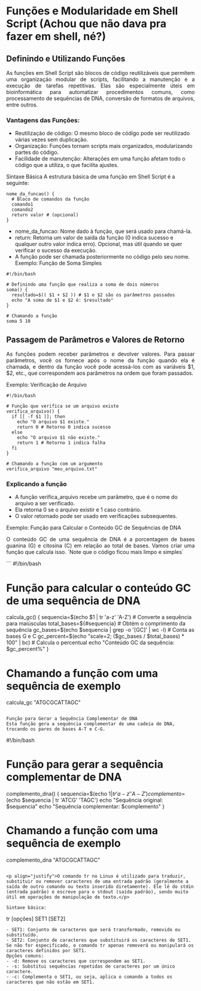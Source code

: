 # Funções e Modularidade em Shell Script (Achou que não dava pra fazer em shell, né?)
## Definindo e Utilizando Funções
<p align="justify">As funções em Shell Script são blocos de código reutilizáveis que permitem uma organização modular de scripts, facilitando a manutenção e a execução de tarefas repetitivas. Elas são especialmente úteis em bioinformática para automatizar procedimentos comuns, como processamento de sequências de DNA, conversão de formatos de arquivos, entre outros.</p>

### Vantagens das Funções:
- Reutilização de código: O mesmo bloco de código pode ser reutilizado várias vezes sem duplicação.
- Organização: Funções tornam scripts mais organizados, modularizando partes do código.
- Facilidade de manutenção: Alterações em uma função afetam todo o código que a utiliza, o que facilita ajustes.

Sintaxe Básica
A estrutura básica de uma função em Shell Script é a seguinte:
```
nome_da_funcao() {
  # Bloco de comandos da função
  comando1
  comando2
  return valor # (opcional)
}
```
- nome_da_funcao: Nome dado à função, que será usado para chamá-la.
- return: Retorna um valor de saída da função (0 indica sucesso e qualquer outro valor indica erro). Opcional, mas útil quando se quer verificar o sucesso da execução.
- A função pode ser chamada posteriormente no código pelo seu nome.
Exemplo: Função de Soma Simples

```
#!/bin/bash

# Definindo uma função que realiza a soma de dois números
soma() {
  resultado=$(( $1 + $2 )) # $1 e $2 são os parâmetros passados
  echo "A soma de $1 e $2 é: $resultado"
}

# Chamando a função
soma 5 10
```

## Passagem de Parâmetros e Valores de Retorno
<p align="justify">As funções podem receber parâmetros e devolver valores. Para passar parâmetros, você os fornece após o nome da função quando ela é chamada, e dentro da função você pode acessá-los com as variáveis $1, $2, etc., que correspondem aos parâmetros na ordem que foram passados.</p>

Exemplo: Verificação de Arquivo
```
#!/bin/bash

# Função que verifica se um arquivo existe
verifica_arquivo() {
  if [[ -f $1 ]]; then
    echo "O arquivo $1 existe."
    return 0 # Retorno 0 indica sucesso
  else
    echo "O arquivo $1 não existe."
    return 1 # Retorno 1 indica falha
  fi
}

# Chamando a função com um argumento
verifica_arquivo "meu_arquivo.txt"
```
### Explicando a função
- A função verifica_arquivo recebe um parâmetro, que é o nome do arquivo a ser verificado.
- Ela retorna 0 se o arquivo existir e 1 caso contrário.
- O valor retornado pode ser usado em verificações subsequentes.

Exemplo: Função para Calcular o Conteúdo GC de Sequências de DNA
<p align="justify">O conteúdo GC de uma sequência de DNA é a porcentagem de bases guanina (G) e citosina (C) em relação ao total de bases. Vamos criar uma função que calcula isso.
`Note que o código ficou mais limpo e simples` </p>
```
#!/bin/bash

# Função para calcular o conteúdo GC de uma sequência de DNA
calcula_gc() {
  sequencia=$(echo $1 | tr 'a-z' 'A-Z') # Converte a sequência para maiúsculas
  total_bases=${#sequencia} # Obtém o comprimento da sequência
  gc_bases=$(echo $sequencia | grep -o '[GC]' | wc -l) # Conta as bases G e C
  gc_percent=$(echo "scale=2; ($gc_bases / $total_bases) * 100" | bc) # Calcula o percentual
  echo "Conteúdo GC da sequência: $gc_percent%"
}

# Chamando a função com uma sequência de exemplo
calcula_gc "ATGCGCATTAGC"
```

Função para Gerar a Sequência Complementar de DNA
Esta função gera a sequência complementar de uma cadeia de DNA, trocando os pares de bases A-T e C-G.
```
#!/bin/bash

# Função para gerar a sequência complementar de DNA
complemento_dna() {
  sequencia=$(echo $1 | tr 'a-z' 'A-Z')
  complemento=$(echo $sequencia | tr 'ATCG' 'TAGC')
  echo "Sequência original: $sequencia"
  echo "Sequência complementar: $complemento"
}

# Chamando a função com uma sequência de exemplo
complemento_dna "ATGCGCATTAGC"
```

<p align="justify">O comando tr no Linux é utilizado para traduzir, substituir ou remover caracteres de uma entrada padrão (geralmente a saída de outro comando ou texto inserido diretamente). Ele lê do stdin (entrada padrão) e escreve para o stdout (saída padrão), sendo muito útil em operações de manipulação de texto.</p>

Sintaxe básica:
```
tr [opções] SET1 [SET2]
```
- SET1: Conjunto de caracteres que será transformado, removido ou substituído.
- SET2: Conjunto de caracteres que substituirá os caracteres de SET1. Se não for especificado, o comando tr apenas removerá ou manipulará os caracteres definidos por SET1.
Opções comuns:
- -d: Remove os caracteres que correspondem ao SET1.
- -s: Substitui sequências repetidas de caracteres por um único caractere.
- -c: Complementa o SET1, ou seja, aplica o comando a todos os caracteres que não estão em SET1.
  
